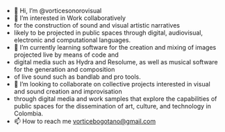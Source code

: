 - 👋 Hi, I’m @vorticesonorovisual
- 👀 I’m interested in Work collaboratively 
- for the construction of sound and visual artistic narratives 
- likely to be projected in public spaces through digital, audiovisual, electronic and computational languages.
- 🌱 I’m currently learning software for the creation and mixing of images projected live by means of code and 
- digital media such as Hydra and Resolume, as well as musical software for the generation and composition 
- of live sound such as bandlab and pro tools.
- 💞️ I’m looking to collaborate on collective projects interested in visual and sound creation and improvisation 
- through digital media and work samples that explore the capabilities of public spaces for the dissemination of art, culture, and technology in Colombia.
- 📫 How to reach me vorticebogotano@gmail.com

<!---
vorticesonorovisual/vorticesonorovisual is a ✨ special ✨ repository because its `README.md` (this file) appears on your GitHub profile.
You can click the Preview link to take a look at your changes.
--->
